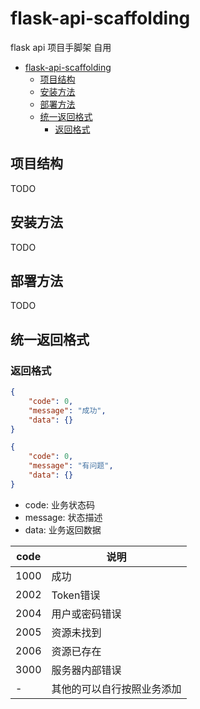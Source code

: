 # flask-api-scaffolding

flask api 项目手脚架 自用

- [flask-api-scaffolding](#flask-api-scaffolding)
  - [项目结构](#项目结构)
  - [安装方法](#安装方法)
  - [部署方法](#部署方法)
  - [统一返回格式](#统一返回格式)
    - [返回格式](#返回格式)


## 项目结构

TODO

## 安装方法

TODO

## 部署方法

TODO

## 统一返回格式

### 返回格式

```json
{
    "code": 0,
    "message": "成功",
    "data": {}
}
```

```json
{
    "code": 0,
    "message": "有问题",
    "data": {}
}
```

- code: 业务状态码
- message: 状态描述 
- data: 业务返回数据

| code | 说明                       |
| ---- | -------------------------- |
| 1000 | 成功                       |
| 2002 | Token错误                  |
| 2004 | 用户或密码错误             |
| 2005 | 资源未找到                 |
| 2006 | 资源已存在                 |
| 3000 | 服务器内部错误             |
| -    | 其他的可以自行按照业务添加 |

